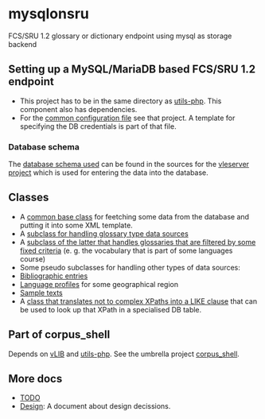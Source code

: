 # mysqlonsru

FCS/SRU 1.2 glossary or dictionary endpoint using mysql as storage backend

## Setting up a MySQL/MariaDB based FCS/SRU 1.2 endpoint

* This project has to be in the same directory as [utils-php](https://github.com/acdh-oeaw/utils-php).
This component also has dependencies.
* For the [common configuration file](https://github.com/acdh-oeaw/utils-php/blob/master/config.php.dist)
see that project. A template for specifying the DB credentials is part of that file.

### Database schema

The [database schema used](https://github.com/acdh-oeaw/vleserver/blob/master/module/wde/src/wde/V2/Rest/Dicts/DictsResource.php#L231) can be found in the sources for the [vleserver project](https://github.com/acdh-oeaw/vleserver) which is used for entering the
data into the database.

## Classes

* A [common base class](https://github.com/acdh-oeaw/mysqlonsru/blob/master/common.php) for feetching some data from the database and putting it into some XML template.
* A [subclass for handling glossary type data sources](https://github.com/acdh-oeaw/mysqlonsru/blob/master/GlossaryOnSRU.php)
* A [subclass of the latter that handles glossaries that are filtered by some fixed criteria](https://github.com/acdh-oeaw/mysqlonsru/blob/master/FilteredGlossaryOnSRU.php)
(e. g. the vocabulary that is part of some languages course)
* Some pseudo subclasses for handling other types of data sources:
 * [Bibliographic entries](https://github.com/acdh-oeaw/mysqlonsru/blob/master/BibliographyOnSRU.php)
 * [Language profiles](https://github.com/acdh-oeaw/mysqlonsru/blob/master/ProfileOnSRU.php) for some geographical region
 * [Sample texts](https://github.com/acdh-oeaw/mysqlonsru/blob/master/SampleTextOnSRU.php)
* A [class that translates not to complex XPaths into a LIKE clause](https://github.com/acdh-oeaw/mysqlonsru/blob/master/XPath2NdxSqlLikeInterpreter.php)
that can be used to look up that XPath in a specialised DB table.

## Part of corpus_shell

Depends on [vLIB](https://github.com/acdh-oeaw/vLIB) and [utils-php](https://github.com/acdh-oeaw/utils-php). See the umbrella project [corpus_shell](https://github.com/acdh-oeaw/corpus_shell).

## More docs

* [TODO](docs/TODO.md)
* [Design](docs/Design.md): A document about design decissions.
